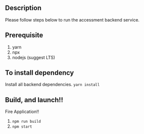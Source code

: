 ## Description
Please follow steps below to run the accessment backend service.

## Prerequisite
1. yarn
2. npx
3. nodejs (suggest LTS)

## To install dependency

Install all backend dependencies.
```yarn install```

## Build, and launch!!

Fire Application!!
1. ```npm run build```
2. ```npm start```
